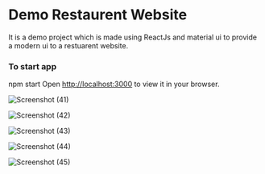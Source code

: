 # Demo Restaurent Website

It is a demo project which is made using ReactJs and material ui to provide a modern ui to a restuarent website.

### To start app
npm start
Open [http://localhost:3000](http://localhost:3000) to view it in your browser.


![Screenshot (41)](https://github.com/Ishaa11/restowebsite/assets/64044485/96183d3d-0a7c-47a0-bf0c-fd4f1cb4d27e)


![Screenshot (42)](https://github.com/Ishaa11/restowebsite/assets/64044485/61e21a56-8240-489d-ad9d-a5cdb2dfd563)


![Screenshot (43)](https://github.com/Ishaa11/restowebsite/assets/64044485/ca854a32-16e0-48f6-9397-f1e0f95bee8f)

![Screenshot (44)](https://github.com/Ishaa11/restowebsite/assets/64044485/ff950e5d-f125-4727-a17b-a7c8fb483cf0)

![Screenshot (45)](https://github.com/Ishaa11/restowebsite/assets/64044485/8cea143b-545c-4fcc-b712-8902e4446b47)

